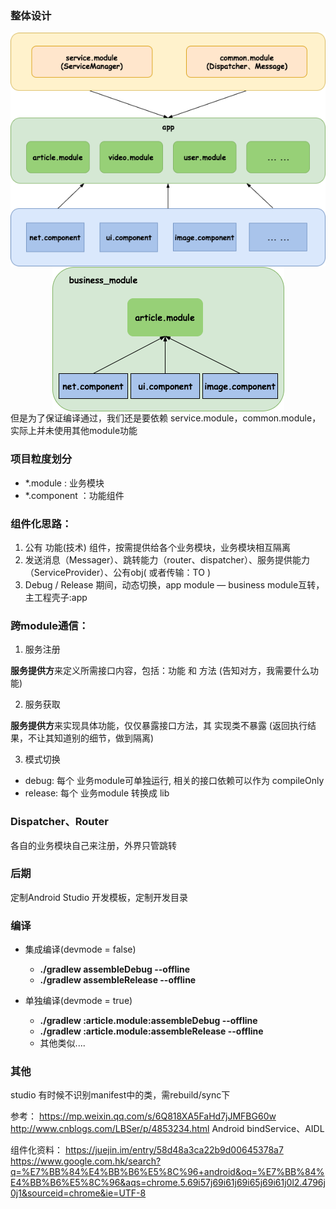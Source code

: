 ### 整体设计
<img src="readme_imge/ModuleArchitecture.png" style="margin:0 auto;display:block"/>
<img src="readme_imge/single_module.png" style="margin:0 auto;display:block"/>
但是为了保证编译通过，我们还是要依赖 service.module，common.module，实际上并未使用其他module功能

### 项目粒度划分

- *.module : 业务模块
- *.component ：功能组件

### 组件化思路：
1. 公有 功能(技术) 组件，按需提供给各个业务模块，业务模块相互隔离
2. 发送消息（Messager）、跳转能力（router、dispatcher）、服务提供能力（ServiceProvider）、公有obj( 或者传输：TO )
3. Debug / Release 期间，动态切换，app module — business module互转，主工程壳子:app

### 跨module通信：
1. 服务注册

**服务提供方**来定义所需接口内容，包括：功能 和 方法
(告知对方，我需要什么功能)

2. 服务获取

**服务提供方**来实现具体功能，仅仅暴露接口方法，其 实现类不暴露
(返回执行结果，不让其知道别的细节，做到隔离)

3. 模式切换
* debug: 每个 业务module可单独运行, 相关的接口依赖可以作为 compileOnly
* release: 每个 业务module 转换成 lib

### Dispatcher、Router
各自的业务模块自己来注册，外界只管跳转

### 后期
定制Android Studio 开发模板，定制开发目录

### 编译
* 集成编译(devmode = false)
    * **./gradlew assembleDebug --offline**
    * **./gradlew assembleRelease --offline**

* 单独编译(devmode = true)
    * **./gradlew :article.module:assembleDebug --offline**
    * **./gradlew :article.module:assembleRelease --offline**
    * 其他类似....

### 其他
studio 有时候不识别manifest中的类，需rebuild/sync下

参考：
https://mp.weixin.qq.com/s/6Q818XA5FaHd7jJMFBG60w
http://www.cnblogs.com/LBSer/p/4853234.html
Android bindService、AIDL


组件化资料：
https://juejin.im/entry/58d48a3ca22b9d00645378a7
https://www.google.com.hk/search?q=%E7%BB%84%E4%BB%B6%E5%8C%96+android&oq=%E7%BB%84%E4%BB%B6%E5%8C%96&aqs=chrome.5.69i57j69i61j69i65j69i61j0l2.4796j0j1&sourceid=chrome&ie=UTF-8